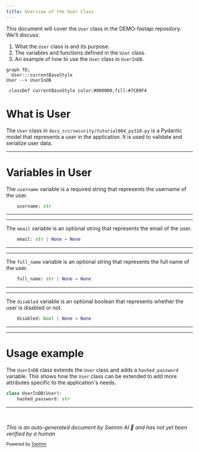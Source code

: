 ```yaml
---
title: Overview of the User Class
---
```

This document will cover the `User` class in the DEMO-fastapi repository. We'll discuss:

1. What the `User` class is and its purpose.
2. The variables and functions defined in the `User` class.
3. An example of how to use the `User` class in `UserInDB`.

```mermaid
graph TD;
  User:::currentBaseStyle
User --> UserInDB

 classDef currentBaseStyle color:#000000,fill:#7CB9F4
```

# What is User

The `User` class in `docs_src/security/tutorial004_py310.py` is a Pydantic model that represents a user in the application. It is used to validate and serialize user data.

<SwmSnippet path="/docs_src/security/tutorial004_py310.py" line="38">

---

# Variables in User

The `username` variable is a required string that represents the username of the user.

```python
    username: str
```

---

</SwmSnippet>

<SwmSnippet path="/docs_src/security/tutorial004_py310.py" line="39">

---

The `email` variable is an optional string that represents the email of the user.

```python
    email: str | None = None
```

---

</SwmSnippet>

<SwmSnippet path="/docs_src/security/tutorial004_py310.py" line="40">

---

The `full_name` variable is an optional string that represents the full name of the user.

```python
    full_name: str | None = None
```

---

</SwmSnippet>

<SwmSnippet path="/docs_src/security/tutorial004_py310.py" line="41">

---

The `disabled` variable is an optional boolean that represents whether the user is disabled or not.

```python
    disabled: bool | None = None
```

---

</SwmSnippet>

<SwmSnippet path="/docs_src/security/tutorial004_py310.py" line="44">

---

# Usage example

The `UserInDB` class extends the `User` class and adds a `hashed_password` variable. This shows how the `User` class can be extended to add more attributes specific to the application's needs.

```python
class UserInDB(User):
    hashed_password: str

```

---

</SwmSnippet>

&nbsp;

*This is an auto-generated document by Swimm AI 🌊 and has not yet been verified by a human*

<SwmMeta version="3.0.0" repo-id="Z2l0aHViJTNBJTNBREVNTy1mYXN0YXBpJTNBJTNBZ2lsYWRuYXZvdA==" repo-name="DEMO-fastapi" doc-type="general-class"><sup>Powered by [Swimm](/)</sup></SwmMeta>
